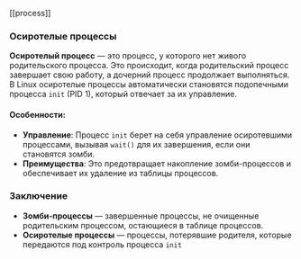 [[process]]
### Осиротелые процессы

**Осиротелый процесс** — это процесс, у которого нет живого родительского процесса. Это происходит, когда родительский процесс завершает свою работу, а дочерний процесс продолжает выполняться. В Linux осиротелые процессы автоматически становятся подопечными процесса `init` (PID 1), который отвечает за их управление.

#### Особенности:
- **Управление**: Процесс `init` берет на себя управление осиротевшими процессами, вызывая `wait()` для их завершения, если они становятся зомби.
- **Преимущества**: Это предотвращает накопление зомби-процессов и обеспечивает их удаление из таблицы процессов.

### Заключение

- **Зомби-процессы** — завершенные процессы, не очищенные родительским процессом, остающиеся в таблице процессов.
- **Осиротелые процессы** — процессы, потерявшие родителя, которые передаются под контроль процесса `init`